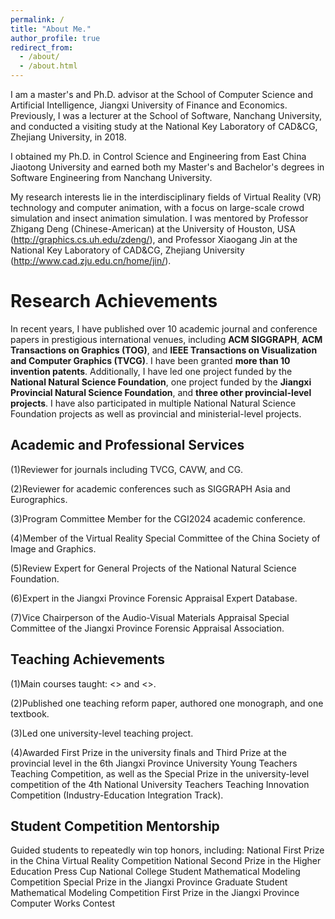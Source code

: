 ```yaml
---
permalink: /
title: "About Me."
author_profile: true
redirect_from: 
  - /about/
  - /about.html
---
```

I am a master's and Ph.D. advisor at the School of Computer Science and Artificial Intelligence, Jiangxi University of Finance and Economics. Previously, I was a lecturer at the School of Software, Nanchang University, and conducted a visiting study at the National Key Laboratory of CAD&CG, Zhejiang University, in 2018.

I obtained my Ph.D. in Control Science and Engineering from East China Jiaotong University and earned both my Master's and Bachelor's degrees in Software Engineering from Nanchang University.

My research interests lie in the interdisciplinary fields of Virtual Reality (VR) technology and computer animation, with a focus on large-scale crowd simulation and insect animation simulation. I was mentored by Professor Zhigang Deng (Chinese-American) at the University of Houston, USA (http://graphics.cs.uh.edu/zdeng/), and Professor Xiaogang Jin at the National Key Laboratory of CAD&CG, Zhejiang University (http://www.cad.zju.edu.cn/home/jin/).

Research Achievements
======
In recent years, I have published over 10 academic journal and conference papers in prestigious international venues, including **ACM SIGGRAPH**, **ACM Transactions on Graphics (TOG)**, and **IEEE Transactions on Visualization and Computer Graphics (TVCG)**. I have been granted **more than 10 invention patents**. Additionally, I have led one project funded by the **National Natural Science Foundation**, one project funded by the **Jiangxi Provincial Natural Science Foundation**, and **three other provincial-level projects**. I have also participated in multiple National Natural Science Foundation projects as well as provincial and ministerial-level projects.

Academic and Professional Services
------
(1)Reviewer for journals including TVCG, CAVW, and CG.

(2)Reviewer for academic conferences such as SIGGRAPH Asia and Eurographics.

(3)Program Committee Member for the CGI2024 academic conference.

(4)Member of the Virtual Reality Special Committee of the China Society of Image and Graphics.

(5)Review Expert for General Projects of the National Natural Science Foundation.

(6)Expert in the Jiangxi Province Forensic Appraisal Expert Database.

(7)Vice Chairperson of the Audio-Visual Materials Appraisal Special Committee of the Jiangxi Province Forensic Appraisal Association. 

Teaching Achievements
------
(1)Main courses taught: <<Computer Graphics>> and <<Introduction to Virtual Reality>>.

(2)Published one teaching reform paper, authored one monograph, and one textbook.

(3)Led one university-level teaching project.

(4)Awarded First Prize in the university finals and Third Prize at the provincial level in the 6th Jiangxi Province University Young Teachers Teaching Competition, as well as the Special Prize in the university-level competition of the 4th National University Teachers Teaching Innovation Competition (Industry-Education Integration Track).

Student Competition Mentorship
------
Guided students to repeatedly win top honors, including:
National First Prize in the China Virtual Reality Competition
National Second Prize in the Higher Education Press Cup National College Student Mathematical Modeling Competition
Special Prize in the Jiangxi Province Graduate Student Mathematical Modeling Competition
First Prize in the Jiangxi Province Computer Works Contest
